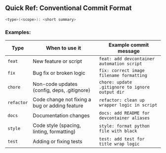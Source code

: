 ## Quick Ref: Conventional Commit Format

```bash
<type>(<scope>): <short summary>
```

### Examples:

| Type       | When to use it                                 | Example commit message                          |
| ---------- | ---------------------------------------------- | ----------------------------------------------- |
| `feat`     | New feature or script                          | `feat: add devcontainer automation script`      |
| `fix`      | Bug fix or broken logic                        | `fix: correct image filename formatting`        |
| `chore`    | Non-code updates (config, deps, .gitignore)    | `chore: update .gitignore to ignore output dir` |
| `refactor` | Code change not fixing a bug or adding feature | `refactor: clean up wrapper logic in script`    |
| `docs`     | Documentation changes                          | `docs: add README for devcontainer aliases`     |
| `style`    | Code style (spacing, linting, formatting)      | `style: format python file with black`          |
| `test`     | Adding or fixing tests                         | `test: add test for title wrap logic`           |
